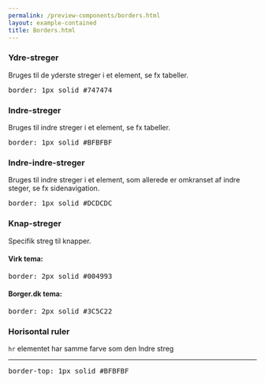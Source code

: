 ```yaml
--- 
permalink: /preview-components/borders.html
layout: example-contained 
title: Borders.html
---
```

  <div class="container">
      <div class="row">
          <div class="col-12 col-md-6">
              <h3 class="h5">Ydre-streger</h3>
              <p class="form-hint">Bruges til de yderste streger i et
                  element, se fx tabeller.</p>
              <div class="outer-border-example"></div>
          </div>
          <div class="col-12 col-md-6">
              <pre>border: 1px solid #747474</pre>
          </div>
      </div>
      <div class="row">
          <div class="col-12 col-md-6">
              <h3 class="h5">Indre-streger</h3>
              <p class="form-hint">Bruges til indre streger i et element,
                  se fx tabeller.</p>
              <div class="inner-border-example"></div>
          </div>
          <div class="col-12 col-md-6">
              <pre>border: 1px solid #BFBFBF</pre>
          </div>
      </div>
      <div class="row">
          <div class="col-12 col-md-6">
              <h3 class="h5">Indre-indre-streger</h3>
              <p class="form-hint">Bruges til indre streger i et element,
                  som allerede er omkranset af indre steger, se fx
                  sidenavigation.</p>
              <div class="inner-inner-border-example"></div>
          </div>
          <div class="col-12 col-md-6">
              <pre>border: 1px solid #DCDCDC</pre>
          </div>
      </div>
      <div class="row">
          <div class="col-12 col-md-6">
              <h3 class="h5">Knap-streger</h3>
              <p class="form-hint">Specifik streg til knapper.</p>
              <div class="button-border-example"></div>
          </div>
          <div class="col-12 col-md-6 mt-4">
              <h4 class="h6 mb-0 mt-0">Virk tema:</h4>
              <pre class="mt-0">border: 2px solid #004993</pre>
              <h4 class="h6 mb-0 mt-0">Borger.dk tema:</h4>
              <pre class="mt-0">border: 2px solid #3C5C22</pre>
          </div>
      </div>
      <div class="row">
          <div class="col-12 col-md-6">
              <h3 class="h5">Horisontal ruler</h3>
              <p class="form-hint"><code>hr</code> elementet har samme
                  farve som den Indre streg</p>
              <hr />
          </div>
          <div class="col-12 col-md-6">
              <pre>border-top: 1px solid #BFBFBF</pre>
          </div>
      </div>
  </div>
